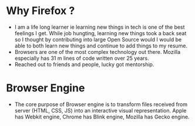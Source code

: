 # Why Firefox ?

- I am a life long learner ie learning new things in tech is one of the best feelings I get. While job hungting, learning new things took a back seat so I thought by contributing into large Open Source would I would be able to both learn new things and continue to add things to my resume.
- Browsers are one of the most complex technology out there. Mozilla especially has 31 m lines of code written over 25 years.
- Reached out to friends and people, lucky got mentorship. 

 # Browser Engine

 - The core purpose of Browser engine is to transform files received from server (HTML, CSS, JS) into an interactive visual representation. Apple has Webkit engine, Chrome has Blink engine, Mozilla has Gecko engine.
